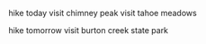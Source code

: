 
hike today
  visit chimney peak
  visit tahoe meadows

hike tomorrow
  visit burton creek state park
